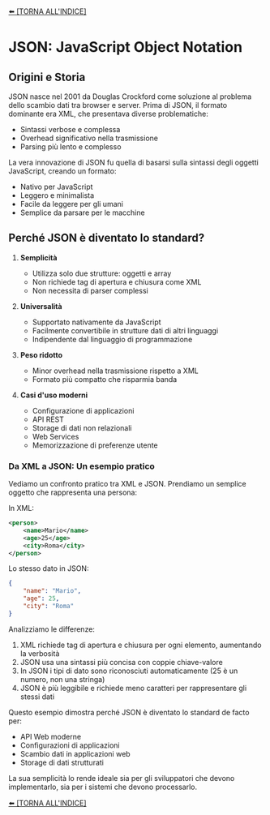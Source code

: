 [⬅️ [TORNA ALL'INDICE] ](../README.md)
# JSON: JavaScript Object Notation

## Origini e Storia
JSON nasce nel 2001 da Douglas Crockford come soluzione al problema dello scambio dati tra browser e server. Prima di JSON, il formato dominante era XML, che presentava diverse problematiche:
- Sintassi verbose e complessa
- Overhead significativo nella trasmissione
- Parsing più lento e complesso

La vera innovazione di JSON fu quella di basarsi sulla sintassi degli oggetti JavaScript, creando un formato:
- Nativo per JavaScript
- Leggero e minimalista
- Facile da leggere per gli umani
- Semplice da parsare per le macchine

## Perché JSON è diventato lo standard?

1. **Semplicità**
   - Utilizza solo due strutture: oggetti e array
   - Non richiede tag di apertura e chiusura come XML
   - Non necessita di parser complessi

2. **Universalità**
   - Supportato nativamente da JavaScript
   - Facilmente convertibile in strutture dati di altri linguaggi
   - Indipendente dal linguaggio di programmazione

3. **Peso ridotto**
   - Minor overhead nella trasmissione rispetto a XML
   - Formato più compatto che risparmia banda

4. **Casi d'uso moderni**
   - Configurazione di applicazioni
   - API REST
   - Storage di dati non relazionali
   - Web Services
   - Memorizzazione di preferenze utente

### Da XML a JSON: Un esempio pratico

Vediamo un confronto pratico tra XML e JSON. Prendiamo un semplice oggetto che rappresenta una persona:

In XML:
```xml
<person>
    <name>Mario</name>
    <age>25</age>
    <city>Roma</city>
</person>
```

Lo stesso dato in JSON:
```json
{
    "name": "Mario",
    "age": 25,
    "city": "Roma"
}
```

Analizziamo le differenze:
1. XML richiede tag di apertura e chiusura per ogni elemento, aumentando la verbosità
2. JSON usa una sintassi più concisa con coppie chiave-valore
3. In JSON i tipi di dato sono riconosciuti automaticamente (25 è un numero, non una stringa)
4. JSON è più leggibile e richiede meno caratteri per rappresentare gli stessi dati

Questo esempio dimostra perché JSON è diventato lo standard de facto per:
- API Web moderne
- Configurazioni di applicazioni
- Scambio dati in applicazioni web
- Storage di dati strutturati

La sua semplicità lo rende ideale sia per gli sviluppatori che devono implementarlo, sia per i sistemi che devono processarlo.

[⬅️ [TORNA ALL'INDICE] ](../README.md)